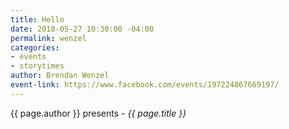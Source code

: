 ```yaml
---
title: Hello
date: 2018-05-27 10:30:00 -04:00
permalink: wenzel
categories:
- events
- storytimes
author: Brendan Wenzel
event-link: https://www.facebook.com/events/197224867669197/
---
```


{{ page.author }} presents - *{{ page.title }}*
